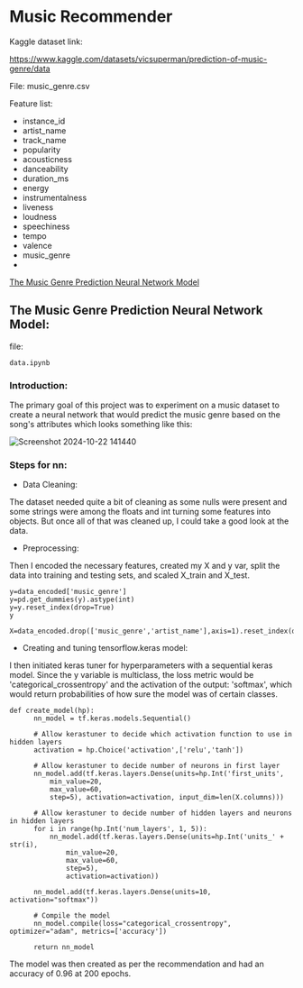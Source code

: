 # Music Recommender

Kaggle dataset link: 

<https://www.kaggle.com/datasets/vicsuperman/prediction-of-music-genre/data>

File: music_genre.csv

Feature list:

- instance_id	
- artist_name	
- track_name	
- popularity	
- acousticness	
- danceability	
- duration_ms	
- energy	
- instrumentalness	
- liveness	
- loudness	
- speechiness	
- tempo	
- valence
- music_genre
- 
[The Music Genre Prediction Neural Network Model](#the-music-genre-prediction-neural-network-model)

## The Music Genre Prediction Neural Network Model:

file:
```
data.ipynb
```

### Introduction:

The primary goal of this project was to experiment on a music dataset to create a neural network 
that would predict the music genre based on the song's attributes which looks something like this:

![Screenshot 2024-10-22 141440](https://github.com/user-attachments/assets/eada12c2-de9d-4e58-890d-7b7c4c2a1d87)

### Steps for nn:

- Data Cleaning:

The dataset needed quite a bit of cleaning as some nulls were present and some strings were among the floats and int turning some features into objects. But once all of that was cleaned up, I could take a good look at the data.

- Preprocessing:
  
Then I encoded the necessary features, created my X and y var, split the data into training and testing sets, and scaled X_train and X_test. 
```
y=data_encoded['music_genre']
y=pd.get_dummies(y).astype(int)
y=y.reset_index(drop=True)
y

X=data_encoded.drop(['music_genre','artist_name'],axis=1).reset_index(drop=True)
```
- Creating and tuning tensorflow.keras model:
  
I then initiated keras tuner for hyperparameters with a sequential keras model. Since the y variable is multiclass, the loss metric would be 'categorical_crossentropy' and the activation of the output: 'softmax', which would return probabilities of how sure the model was of certain classes.


~~~
def create_model(hp):
      nn_model = tf.keras.models.Sequential()
  
      # Allow kerastuner to decide which activation function to use in hidden layers
      activation = hp.Choice('activation',['relu','tanh'])
  
      # Allow kerastuner to decide number of neurons in first layer
      nn_model.add(tf.keras.layers.Dense(units=hp.Int('first_units',
          min_value=20,
          max_value=60,
          step=5), activation=activation, input_dim=len(X.columns)))
  
      # Allow kerastuner to decide number of hidden layers and neurons in hidden layers
      for i in range(hp.Int('num_layers', 1, 5)):
          nn_model.add(tf.keras.layers.Dense(units=hp.Int('units_' + str(i),
              min_value=20,
              max_value=60,
              step=5),
              activation=activation))
  
      nn_model.add(tf.keras.layers.Dense(units=10, activation="softmax"))
  
      # Compile the model
      nn_model.compile(loss="categorical_crossentropy", optimizer="adam", metrics=['accuracy'])
  
      return nn_model
~~~
The model was then created as per the recommendation and had an accuracy of 0.96 at 200 epochs.



